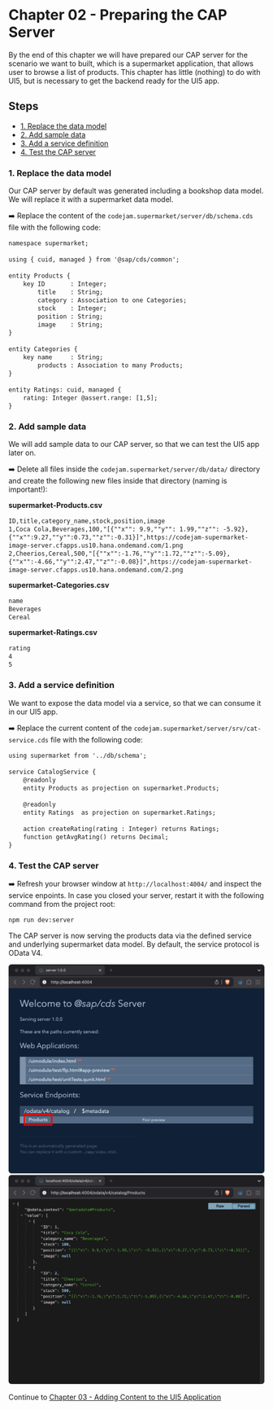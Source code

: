 # Chapter 02 - Preparing the CAP Server

By the end of this chapter we will have prepared our CAP server for the scenario we want to built, which is a supermarket application, that allows user to browse a list of products. This chapter has little (nothing) to do with UI5, but is necessary to get the backend ready for the UI5 app.

## Steps

- [1. Replace the data model](#1-replace-the-data-model)<br>
- [2. Add sample data](#2-add-sample-data)<br>
- [3. Add a service definition](#3-add-a-service-definition)<br>
- [4. Test the CAP server](#4-test-the-cap-server)<br>

### 1. Replace the data model

Our CAP server by default was generated including a bookshop data model. We will replace it with a supermarket data model.

➡️ Replace the content of the `codejam.supermarket/server/db/schema.cds` file with the following code:

```cds
namespace supermarket;

using { cuid, managed } from '@sap/cds/common';

entity Products {
    key ID       : Integer;
        title    : String;
        category : Association to one Categories;
        stock    : Integer;
        position : String;
        image    : String;
}

entity Categories {
    key name     : String;
        products : Association to many Products;
}

entity Ratings: cuid, managed {
	rating: Integer @assert.range: [1,5];
}
```

### 2. Add sample data

We will add sample data to our CAP server, so that we can test the UI5 app later on.

➡️ Delete all files inside the `codejam.supermarket/server/db/data/` directory and create the following new files inside that directory (naming is important!):

**supermarket-Products.csv**
```csv
ID,title,category_name,stock,position,image
1,Coca Cola,Beverages,100,"[{""x"": 9.9,""y"": 1.99,""z"": -5.92},{""x"":9.27,""y"":0.73,""z"":-0.31}]",https://codejam-supermarket-image-server.cfapps.us10.hana.ondemand.com/1.png
2,Cheerios,Cereal,500,"[{""x"":-1.76,""y"":1.72,""z"":-5.09},{""x"":-4.66,""y"":2.47,""z"":-0.08}]",https://codejam-supermarket-image-server.cfapps.us10.hana.ondemand.com/2.png
```

**supermarket-Categories.csv**
```csv
name
Beverages
Cereal
```

**supermarket-Ratings.csv**
```csv
rating
4
5
```

### 3. Add a service definition

We want to expose the data model via a service, so that we can consume it in our UI5 app.

➡️ Replace the current content of the `codejam.supermarket/server/srv/cat-service.cds` file with the following code:

```cds
using supermarket from '../db/schema';

service CatalogService {
    @readonly
    entity Products as projection on supermarket.Products;

    @readonly
    entity Ratings  as projection on supermarket.Ratings;

	action createRating(rating : Integer) returns Ratings;
    function getAvgRating() returns Decimal;
}
```

### 4. Test the CAP server

➡️ Refresh your browser window at `http://localhost:4004/` and inspect the service enpoints. In case you closed your server, restart it with the following command from the project root:

```bash
npm run dev:server
```

The CAP server is now serving the products data via the defined service and underlying supermarket data model. By default, the service protocol is OData V4.

![updated-cds-server](./updated-cds-server.png)
![products-data](./products-data.png)

Continue to [Chapter 03 - Adding Content to the UI5 Application](/chapters/03-adding-content-to-ui5-app/)
